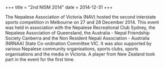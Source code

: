 +++
title = "2nd NISM 2014"
date = 2014-12-31
+++

The Nepalese Association of Victoria (NAV) hosted the second interstate sports competition in
Melbourne on 27 and 28 December 2014. This event was held in association with the Nepalese
Recreational Club Sydney, the Nepalese Association of Queensland, the Australia - Nepal Friendship
Society Canberra and the Non Resident Nepali Association - Australia (NRNAA) State Co-ordination
Committee VIC. It was also supported by various Nepalese community organisations, sports clubs,
sports organisations and the media in Victoria. A player from New Zealand took part in the event for
the first time.
